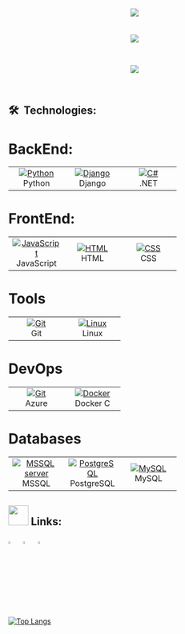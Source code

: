 <h1 align="center">
  <a href="https://git.io/typing-svg">
    <img src="https://readme-typing-svg.herokuapp.com/?lines=print(%22Hello%2C%20World!%22);Console.Writeline(%22Hello%2C%20World!%22);console.log(%22Hello%2C%20World!%22)&font=Fira%20Code&center=true&width=1000&height=50&size=25">
  </a>
</h1>
<p align="center">
  <br>
  <img src="https://readme-typing-svg.herokuapp.com/?lines=I'm+Emilzon!;BackEnd+Developer!&font=Fira%20Code&center=true&width=380&height=50&size=30">
</p> 

<br>

<p align="center">
  <a href="#">
    <img src="https://user-images.githubusercontent.com/48784001/130169241-21e51597-9693-47ff-a304-de1812851cd7.gif">
  </a>
</p>

<br>
  
## 🛠  Technologies:

# BackEnd:
<table>
  <tr>
    <td align="center" width="96">
      <a href="#">
        <img src="https://img.icons8.com/color/48/000000/python--v1.png" alt="Python"/>
      </a>
      <br>Python
    </td>
    <td align="center" width="96">
      <a href="#macropower-tech" >
        <img src="https://img.icons8.com/color/50/000000/django.png" alt="Django"/> 
      </a>
      <br>Django
    </td>
    <td align="center" width="96">
      <a href="#">
        <img src="https://img.icons8.com/color/48/000000/c-sharp-logo.png" alt="C#"/>  
      </a>
      <br>.NET
    </td>
  </tr>
</table>

# FrontEnd:
<table>
  <tr>
    <td align="center" width="96">
      <a href="#">
        <img src="https://img.icons8.com/color/50/000000/javascript--v1.png" alt="JavaScript"/>
      </a>
      <br>JavaScript
    </td>
    <td align="center" width="96">
      <a href="#" >
       <img src="https://img.icons8.com/color/50/000000/html-5--v1.png" alt="HTML"/>
      </a>
      <br>HTML
    </td>
    <td align="center" width="96">
      <a href="#" >
       <img src="https://img.icons8.com/color/50/000000/css3.png" alt="CSS"/>
      </a>
      <br>CSS
    </td>
  </tr>
</table>

# Tools

<table>
  <tr>
     <td align="center" width="96">
      <a href="#" >
       <img src="https://img.icons8.com/color/50/000000/git.png" alt="Git"/>
      </a>
      <br>Git
    </td>
    <td align="center" width="96">
      <a href="#" >
       <img src="https://img.icons8.com/color/48/000000/linux--v1.png" alt="Linux"/>
      </a>
      <br>Linux
    </td>
  </tr>
</table>

# DevOps

<table>
  <tr>
     <td align="center" width="96">
      <a href="#" >
       <img src="https://img.icons8.com/fluency/48/000000/azure-1.png" alt="Git"/>
      </a>
      <br>Azure
    </td>
    <td align="center" width="96">
      <a href="#" >
       <img src="https://img.icons8.com/color/50/000000/docker" alt="Docker"/>
      </a>
      <br>Docker C
    </td>
  </tr>
</table>

# Databases

<table>
  <tr>
     <td align="center" width="96">
      <a href="#" >
       <img src="https://img.icons8.com/color/48/000000/microsoft-sql-server.png" alt="MSSQL server"/>
      </a>
      <br>MSSQL
    </td>
    <td align="center" width="96">
      <a href="#" >
       <img src="https://img.icons8.com/color/48/000000/postgresql.png" alt="PostgreSQL"/>
      </a>
      <br>PostgreSQL
    </td>
    <td align="center" width="96">
      <a href="#" >
       <img src="https://img.icons8.com/color/48/000000/mysql-logo.png" alt="MySQL"/>
      </a>
      <br>MySQL
    </td>
  </tr>
</table>

<!-- ## 📊 Stats:

<!-- <p>
  <a href="https://github.com/anuraghazra/github-readme-stats">
    <img src="https://github-readme-stats.vercel.app/api?username=EmilzonJ&show_icons=true&bg_color=0d1117&text_color=FFF&border_color=444" height="165">
  </a>
  <a href="https://github.com/anuraghazra/github-readme-stats">
    <img src="https://github-readme-stats.vercel.app/api/top-langs/?username=EmilzonJ&layout=compact&bg_color=0d1117&text_color=FFF&border_color=444"  height="165">
  </a>
  <br>
<!--   <a href="https://github.com/anuraghazra/github-readme-stats">
    <img src="https://github-readme-stats.vercel.app/api/wakatime?username=EmilzonJ&bg_color=0d1117&text_color=FFF&border_color=444">
  </a> -->
</p>

<!-- ## 🔥 Contributions:
<p>
  <a href="https://git.io/streak-stats">
    <img src="http://github-readme-streak-stats.herokuapp.com?user=EmilzonJ&theme=react&background=0d1117&border=666">
  </a>
  <br>
  <a href="https://github.com/Ashutosh00710/github-readme-activity-graph">
    <img src="https://activity-graph.herokuapp.com/graph?username=EmilzonJ&theme=react-dark&hide_border=true">
  </a>
</p> -->



## <img height="40" src="https://raw.githubusercontent.com/innng/innng/master/assets/kyubey.gif"/> Links: 
<!-- 
[<img src="https://img.icons8.com/color/48/000000/twitter.png" width="3.5%"/>](https://twitter.com/user)  &nbsp; [<img 
src="https://img.icons8.com/fluent/48/000000/facebook-new.png" width="3.5%"/>](https://www.facebook.com/sciencepal/)  &nbsp;  -->

[<img src="https://img.icons8.com/color/48/000000/linkedin.png" width="3.5%"/>](https://www.linkedin.com/in/emilzon-jeronimo-8651ab209 "LinkedIn")  &nbsp; [<img src="https://img.icons8.com/fluent/48/000000/instagram-new.png" width="3.5%"/>](https://instagram.com/emilzon__ "Instagram")  &nbsp; [<img src="https://img.icons8.com/fluent/48/000000/gmail.png" width="3.5%"/>](mailto:emilzonujero@gmail.com "Email") &nbsp; 


[![Top Langs](https://github-readme-stats-git-masterrstaa-rickstaa.vercel.app/api/top-langs/?username=EmilzonJ)](https://github.com/EmilzonJ/github-readme-stats)
